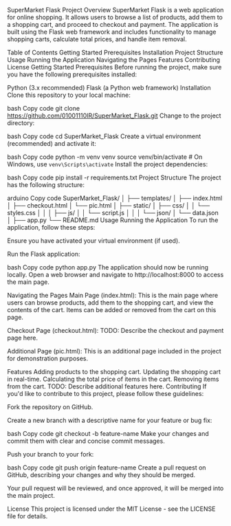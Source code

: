 SuperMarket Flask
Project Overview
SuperMarket Flask is a web application for online shopping. It allows users to browse a list of products, add them to a shopping cart, and proceed to checkout and payment. The application is built using the Flask web framework and includes functionality to manage shopping carts, calculate total prices, and handle item removal.

Table of Contents
Getting Started
Prerequisites
Installation
Project Structure
Usage
Running the Application
Navigating the Pages
Features
Contributing
License
Getting Started
Prerequisites
Before running the project, make sure you have the following prerequisites installed:

Python (3.x recommended)
Flask (a Python web framework)
Installation
Clone this repository to your local machine:

bash
Copy code
git clone https://github.com/01001110IR/SuperMarket_Flask.git
Change to the project directory:

bash
Copy code
cd SuperMarket_Flask
Create a virtual environment (recommended) and activate it:

bash
Copy code
python -m venv venv
source venv/bin/activate  # On Windows, use `venv\Scripts\activate`
Install the project dependencies:

bash
Copy code
pip install -r requirements.txt
Project Structure
The project has the following structure:

arduino
Copy code
SuperMarket_Flask/
│
├── templates/
│   ├── index.html
│   ├── checkout.html
│   └── pic.html
│
├── static/
│   ├── css/
│   │   └── styles.css
│   │
│   ├── js/
│   │   └── script.js
│   │
│   └── json/
│       └── data.json
│
├── app.py
└── README.md
Usage
Running the Application
To run the application, follow these steps:

Ensure you have activated your virtual environment (if used).

Run the Flask application:

bash
Copy code
python app.py
The application should now be running locally. Open a web browser and navigate to http://localhost:8000 to access the main page.

Navigating the Pages
Main Page (index.html): This is the main page where users can browse products, add them to the shopping cart, and view the contents of the cart. Items can be added or removed from the cart on this page.

Checkout Page (checkout.html): TODO: Describe the checkout and payment page here.

Additional Page (pic.html): This is an additional page included in the project for demonstration purposes.

Features
Adding products to the shopping cart.
Updating the shopping cart in real-time.
Calculating the total price of items in the cart.
Removing items from the cart.
TODO: Describe additional features here.
Contributing
If you'd like to contribute to this project, please follow these guidelines:

Fork the repository on GitHub.

Create a new branch with a descriptive name for your feature or bug fix:

bash
Copy code
git checkout -b feature-name
Make your changes and commit them with clear and concise commit messages.

Push your branch to your fork:

bash
Copy code
git push origin feature-name
Create a pull request on GitHub, describing your changes and why they should be merged.

Your pull request will be reviewed, and once approved, it will be merged into the main project.

License
This project is licensed under the MIT License - see the LICENSE file for details.